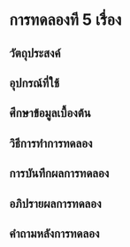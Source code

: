 # การทดลองที 5 เรื่อง 
## วัตถุประสงค์

## อุปกรณ์ที่ใช้

## ศึกษาข้อมูลเบื้องต้น

## วิธีการทําการทดลอง

## การบันทึกผลการทดลอง

## อภิปรายผลการทดลอง

## คําถามหลังการทดลอง
